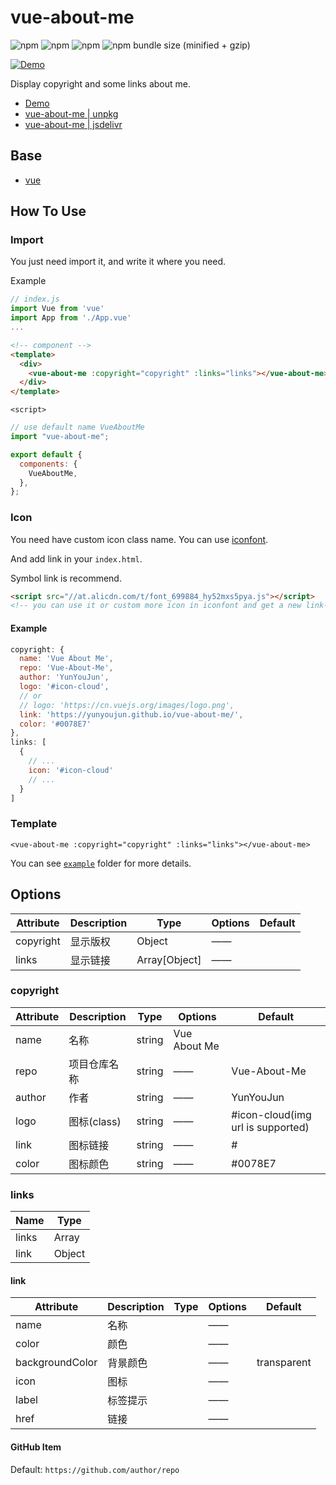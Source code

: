 # vue-about-me

![npm](https://img.shields.io/npm/v/vue-about-me.svg?style=for-the-badge)
![npm](https://img.shields.io/npm/dt/vue-about-me.svg?style=for-the-badge)
![npm](https://img.shields.io/npm/l/vue-about-me.svg?style=for-the-badge)
![npm bundle size (minified + gzip)](https://img.shields.io/bundlephobia/minzip/vue-about-me.svg?style=for-the-badge)

[![Demo](https://github.com/YunYouJun/vue-about-me/workflows/Demo/badge.svg)](https://yunyoujun.github.io/vue-about-me/)

Display copyright and some links about me.

- [Demo](https://yunyoujun.github.io/vue-about-me/)
- [vue-about-me | unpkg](https://unpkg.com/vue-about-me)
- [vue-about-me | jsdelivr](https://cdn.jsdelivr.net/npm/vue-about-me)

## Base

- [vue](https://cn.vuejs.org/)

## How To Use

### Import

You just need import it, and write it where you need.

Example

```js
// index.js
import Vue from 'vue'
import App from './App.vue'
...
```

```html
<!-- component -->
<template>
  <div>
    <vue-about-me :copyright="copyright" :links="links"></vue-about-me>
  </div>
</template>
```

`<script>`

```js
// use default name VueAboutMe
import "vue-about-me";

export default {
  components: {
    VueAboutMe,
  },
};
```

### Icon

You need have custom icon class name.
You can use [iconfont](https://iconfont.cn/).

And add link in your `index.html`.

Symbol link is recommend.

```html
<script src="//at.alicdn.com/t/font_699884_hy52mxs5pya.js"></script>
<!-- you can use it or custom more icon in iconfont and get a new link-->
```

#### Example

```js
copyright: {
  name: 'Vue About Me',
  repo: 'Vue-About-Me',
  author: 'YunYouJun',
  logo: '#icon-cloud',
  // or
  // logo: 'https://cn.vuejs.org/images/logo.png',
  link: 'https://yunyoujun.github.io/vue-about-me/',
  color: '#0078E7'
},
links: [
  {
    // ...
    icon: '#icon-cloud'
    // ...
  }
]
```

### Template

```vue
<vue-about-me :copyright="copyright" :links="links"></vue-about-me>
```

You can see [`example`](https://github.com/YunYouJun/vue-about-me/tree/master/example) folder for more details.

## Options

| Attribute | Description | Type          | Options | Default |
| --------- | ----------- | ------------- | ------- | ------- |
| copyright | 显示版权    | Object        | ——      |
| links     | 显示链接    | Array[Object] | ——      |

### copyright

| Attribute | Description  | Type   | Options      | Default                           |
| --------- | ------------ | ------ | ------------ | --------------------------------- |
| name      | 名称         | string | Vue About Me |
| repo      | 项目仓库名称 | string | ——           | Vue-About-Me                      |
| author    | 作者         | string | ——           | YunYouJun                         |
| logo      | 图标(class)  | string | ——           | #icon-cloud(img url is supported) |
| link      | 图标链接     | string | ——           | #                                 |
| color     | 图标颜色     | string | ——           | #0078E7                           |

### links

| Name  | Type   |
| ----- | ------ |
| links | Array  |
| link  | Object |

#### link

| Attribute       | Description | Type | Options | Default     |
| --------------- | ----------- | ---- | ------- | ----------- |
| name            | 名称        |      | ——      |
| color           | 颜色        |      | ——      |
| backgroundColor | 背景颜色    |      | ——      | transparent |
| icon            | 图标        |      | ——      |
| label           | 标签提示    |      | ——      |
| href            | 链接        |      | ——      |

#### GitHub Item

Default: `https://github.com/author/repo`
